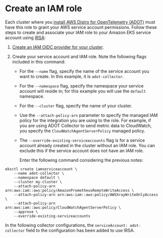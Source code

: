 # Create an IAM role<a name="adot-iam"></a>

Each cluster where you [install AWS Distro for OpenTelemetry \(ADOT\)](adot-manage.md#adot-install) must have this role to grant your AWS service account permissions\. Follow these steps to create and associate your IAM role to your Amazon EKS service account using [ IRSA](iam-roles-for-service-accounts.md):

1.  [Create an IAM OIDC provider for your cluster](enable-iam-roles-for-service-accounts.md)\.

1. Create your service account and IAM role\. Note the following flags included in this command:
   + For the `--name` flag, specify the name of the service account you want to create\. In this example, it is `adot-collector`\.
   + For the `--namespace` flag, specify the namespace your service account will reside in; for this example you will use the `default` namespace\.
   + For the `--cluster` flag, specify the name of your cluster\.
   + Use the `--attach-policy-arn` parameter to specify the managed IAM policy for the integration you are using to the role\. For example, if you are using ADOT Collector to send metric data to CloudWatch, you specify the `CloudWatchAgentServerPolicy` managed policy\.
   + The `--override-existing-serviceaccounts` flag is for a service account already created in the cluster without an IAM role\. You can exclude this if the service account does not have an IAM role\. 

     Enter the following command considering the previous notes:

```
eksctl create iamserviceaccount \
    --name adot-collector \
    --namespace default \
    --cluster my-cluster \
    --attach-policy-arn arn:aws:iam::aws:policy/AmazonPrometheusRemoteWriteAccess \
    --attach-policy-arn arn:aws:iam::aws:policy/AWSXrayWriteOnlyAccess \
    --attach-policy-arn arn:aws:iam::aws:policy/CloudWatchAgentServerPolicy \
    --approve \
    --override-existing-serviceaccounts
```

In the following collector configurations, the `serviceAccount: adot-collector` field to the configuration has been added to use IRSA\.